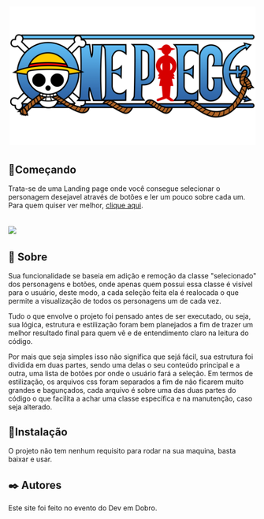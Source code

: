 <h1 align="center">
    <img width="500" src="./src/img/one-piece-logo.png" alt=" logo do one piece"/>
</h1>

## 🚀Começando
Trata-se de uma Landing page onde você consegue selecionar o personagem desejavel através de botões e ler um pouco sobre cada um. Para quem quiser ver melhor, [clique aqui](https://matheusandraderibeiro.github.io/one-piece/).

<h2>
    <img src="https://i.im.ge/2023/10/05/NJdgep.onepiece.jpg"/>
</h2>

## 📖 Sobre
Sua funcionalidade se baseia em adição e remoção da classe "selecionado" dos personagens e botões, onde apenas quem possui essa classe é visível para o usuário, deste modo, a cada seleção feita ela é realocada o que permite a visualização de todos os personagens um de cada vez.

Tudo o que envolve o projeto foi pensado antes de ser executado, ou seja, sua lógica, estrutura e estilização foram bem planejados a fim de trazer um melhor resultado final para quem vê e de entendimento claro na leitura do código.

Por mais que seja simples isso não significa que sejá fácil, sua estrutura foi dividida em duas partes, sendo uma delas o seu conteúdo principal e a outra, uma lista de botões por onde o usuário fará a seleção. Em termos de estilização, os arquivos css foram separados a fim de não ficarem muito grandes e bagunçados, cada arquivo é sobre uma das duas partes do código o que facilita a achar uma classe específica e na manutenção, caso seja alterado.

## 🔧Instalação
O projeto não tem nenhum requisito para rodar na sua maquina, basta baixar e usar.

## ✒️ Autores
Este site foi feito no evento do Dev em Dobro.
